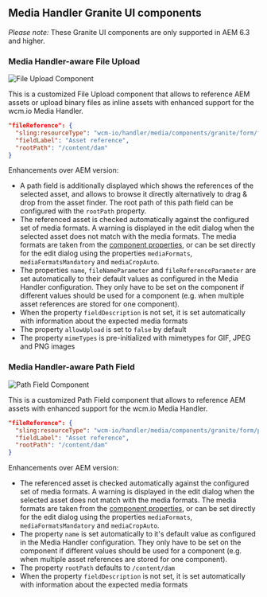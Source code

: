 ## Media Handler Granite UI components

*Please note:* These Granite UI components are only supported in AEM 6.3 and higher.

### Media Handler-aware File Upload

![File Upload Component](images/fileupload-component.png)

This is a customized File Upload component that allows to reference AEM assets or upload binary files as inline assets with enhanced support for the wcm.io Media Handler.

```json
"fileReference": {
  "sling:resourceType": "wcm-io/handler/media/components/granite/form/fileupload",
  "fieldLabel": "Asset reference",
  "rootPath": "/content/dam"
}
```

Enhancements over AEM version:

* A path field is additionally displayed which shows the references of the selected asset, and allows to browse it directly alternatively to drag & drop from the asset finder. The root path of this path field can be configured with the `rootPath` property.
* The referenced asset is checked automatically against the configured set of media formats. A warning is displayed in the edit dialog when the selected asset does not match with the media formats. The media formats are taken from the [component properties][component-properties], or can be set directly for the edit dialog using the properties `mediaFormats`, `mediaFormatsMandatory` and `mediaCropAuto`.
* The properties `name`, `fileNameParameter` and `fileReferenceParameter` are set automatically to their default values as configured in the Media Handler configuration. They only have to be set on the component if different values should be used for a component (e.g. when multiple asset references are stored for one component).
* When the property `fieldDescription` is not set, it is set automatically with information about the expected media formats
* The property `allowUpload` is set to `false` by default
* The property `mimeTypes` is pre-initialized with mimetypes for GIF, JPEG and PNG images


### Media Handler-aware Path Field

![Path Field Component](images/pathfield-component.png)

This is a customized Path Field component that allows to reference AEM assets with enhanced support for the wcm.io Media Handler.

```json
"fileReference": {
  "sling:resourceType": "wcm-io/handler/media/components/granite/form/pathfield",
  "fieldLabel": "Asset reference",
  "rootPath": "/content/dam"
}
```

Enhancements over AEM version:

* The referenced asset is checked automatically against the configured set of media formats. A warning is displayed in the edit dialog when the selected asset does not match with the media formats. The media formats are taken from the [component properties][component-properties], or can be set directly for the edit dialog using the properties `mediaFormats`, `mediaFormatsMandatory` and `mediaCropAuto`.
* The property `name` is set automatically to it's default value as configured in the Media Handler configuration. They only have to be set on the component if different values should be used for a component (e.g. when multiple asset references are stored for one component).
* The property `rootPath` defaults to `/content/dam`
* When the property `fieldDescription` is not set, it is set automatically with information about the expected media formats



[component-properties]: component-properties.html
